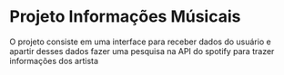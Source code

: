# Projeto Informações Músicais

O projeto consiste em uma interface para receber dados do usuário e apartir desses dados fazer uma pesquisa na API do spotify para trazer informações dos artista


